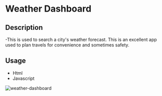 # Weather Dashboard

## Description
-This is used to search a city's weather forecast. This is an excellent app used to plan travels for convenience and sometimes safety.

## Usage
- Html
- Javascript
 

 ![weather-dashboard](https://user-images.githubusercontent.com/95250008/170009606-12fc9448-4f2b-4a61-b08d-10be9f362c74.png)
